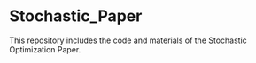 # Stochastic_Paper
This repository includes the code and materials of the Stochastic Optimization Paper.



